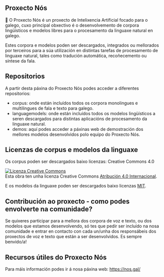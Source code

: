 ## Proxecto Nós

👋 O Proxecto Nós é un proxecto de Intelixencia Artificial focado para o galego, cuxo principal obxectivo é o desenvolvemento de corpora lingüísticos e modelos libres para o procesamento da linguaxe natural en galego.  

Estes corpora e modelos poden ser descargados, integrados ou mellorados por terceiros para a súa utilización en distintas tarefas de procesamento de linguaxe natural, tales como tradución automática, recoñecemento ou síntese da fala.

## Repositorios 

A partir desta páxina do Proxecto Nós podes acceder a diferentes repositorios:
+ corpus: onde están incluídos todos os corpora monolingues e multilingues de fala e texto para galego.  
+ languagemodels: onde están incluídos todos os modelos lingüísticos a seren descargados para distintas aplicacións de procesamento da linguaxe natural. 
+ demos: aquí podes acceder a páxinas web de demostración dos mellores modelos desenvolvidos polo equipo do Proxecto Nós.

## Licenzas de corpus e modelos da linguaxe

Os corpus poden ser descargados baixo licenzas: Creative Commons 4.0

<a rel="license" href="http://creativecommons.org/licenses/by/4.0/"><img alt="Licenza Creative Commons" style="border-width:0" src="https://i.creativecommons.org/l/by/4.0/88x31.png" /></a><br />Esta obra ten unha licenza Creative Commons <a rel="license" href="http://creativecommons.org/licenses/by/4.0/">Atribución 4.0 Internacional</a>.

E os modelos da linguaxe poden ser descargados baixo licenzas [MIT](https://fossa.com/blog/open-source-licenses-101-mit-license/).
## Contribución ao proxecto - como podes envolverte na comunidade?

Se quixeres participar para a mellora dos corpora de voz e texto, ou dos modelos que estamos desenvolvendo, só tes que pedir ser incluído na nosa comunidade e entrar en contacto con cada un/unha dos responsábeis dos proxectos de voz e texto que están a ser desenvolvidos. Es sempre benvido/a!

## Recursos útiles do Proxecto Nós

Para máis información podes ir á nosa páxina web: https://nos.gal/
